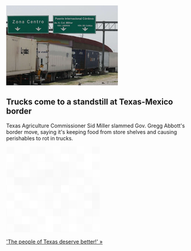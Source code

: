 
![Trucks come to a standstill at Texas-Mexico border](./20220414055842.png)
## Trucks come to a standstill at Texas-Mexico border

Texas Agriculture Commissioner Sid Miller slammed Gov. Gregg Abbott's border move, saying it's keeping food from store shelves and causing perishables to rot in trucks.

![pic](../square_bg.png)

['The people of Texas deserve better!' »](https://www.yahoo.com/news/as-texas-buses-migrants-to-dc-abbott-faces-backlash-for-chaos-at-the-border-224343181.html)
